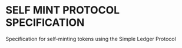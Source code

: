 # SELF MINT PROTOCOL SPECIFICATION
Specification for self-minting tokens using the Simple Ledger Protocol
